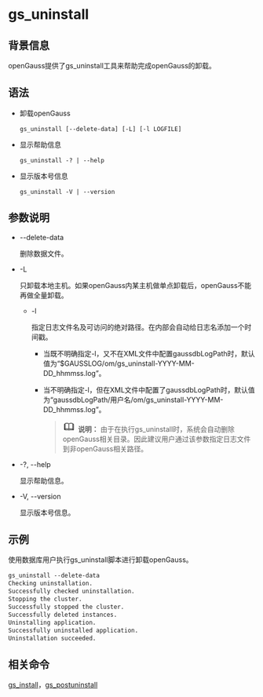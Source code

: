 # gs\_uninstall<a name="ZH-CN_TOPIC_0289899255"></a>

## 背景信息<a name="zh-cn_topic_0287275992_zh-cn_topic_0237152424_zh-cn_topic_0059778700_section104365437437"></a>

openGauss提供了gs\_uninstall工具来帮助完成openGauss的卸载。

## 语法<a name="zh-cn_topic_0287275992_zh-cn_topic_0237152424_zh-cn_topic_0059778700_s6f518f13661f4d718c7397ec91f60bdb"></a>

-   卸载openGauss

    ```
    gs_uninstall [--delete-data] [-L] [-l LOGFILE]
    ```

-   显示帮助信息

    ```
    gs_uninstall -? | --help
    ```

-   显示版本号信息

    ```
    gs_uninstall -V | --version
    ```


## 参数说明<a name="zh-cn_topic_0287275992_zh-cn_topic_0237152424_zh-cn_topic_0059778700_s28c128a273dc452781a9fe18176ab9b2"></a>

-   --delete-data

    删除数据文件。

-   -L

    只卸载本地主机。如果openGauss内某主机做单点卸载后，openGauss不能再做全量卸载。

    -   -l

        指定日志文件名及可访问的绝对路径。在内部会自动给日志名添加一个时间戳。

        -   当既不明确指定-l，又不在XML文件中配置gaussdbLogPath时，默认值为“$GAUSSLOG/om/gs\_uninstall-YYYY-MM-DD\_hhmmss.log”。
        -   当不明确指定-l，但在XML文件中配置了gaussdbLogPath时，默认值为“gaussdbLogPath/用户名/om/gs\_uninstall-YYYY-MM-DD\_hhmmss.log”。

            >![](public_sys-resources/icon-note.gif) **说明：** 
            >由于在执行gs\_uninstall时，系统会自动删除openGauss相关目录。因此建议用户通过该参数指定日志文件到非openGauss相关路径。



-   -?, --help

    显示帮助信息。

-   -V, --version

    显示版本号信息。


## 示例<a name="zh-cn_topic_0287275992_zh-cn_topic_0237152424_zh-cn_topic_0059778700_se3158b665fdf47dd929b96da689819df"></a>

使用数据库用户执行gs\_uninstall脚本进行卸载openGauss。

```
gs_uninstall --delete-data
Checking uninstallation.
Successfully checked uninstallation.
Stopping the cluster.
Successfully stopped the cluster.
Successfully deleted instances.
Uninstalling application.
Successfully uninstalled application.
Uninstallation succeeded.
```

## 相关命令<a name="zh-cn_topic_0287275992_zh-cn_topic_0237152424_zh-cn_topic_0059778700_s81551f14e776431db12f55306b1d2250"></a>

[gs\_install](gs_install.md)，[gs\_postuninstall](gs_postuninstall.md)

